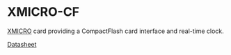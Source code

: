 # XMICRO-CF

[XMICRO](https://github.com/x-microsystems/xmicro-bus) card providing a CompactFlash card interface and real-time
clock.

[Datasheet](Documentation/XMICRO-CF.pdf)
